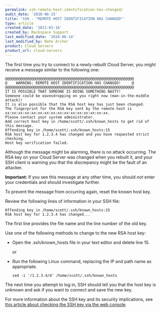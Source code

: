 ```yaml
---
permalink: ssh-remote-host-identification-has-changed/
audit_date: '2018-06-15'
title: 'SSH - "REMOTE HOST IDENTIFICATION HAS CHANGED"'
type: article
created_date: '2011-03-16'
created_by: Rackspace Support
last_modified_date: '2018-06-14'
last_modified_by: Nate Archer
product: Cloud Servers
product_url: cloud-servers
---
```


The first time you try to connect to a newly-rebuilt Cloud Server, you
might receive a message similar to the following one:

    @@@@@@@@@@@@@@@@@@@@@@@@@@@@@@@@@@@@@@@@@@@@@@@@@@@@@@@@@@@
    @    WARNING: REMOTE HOST IDENTIFICATION HAS CHANGED!     @
    @@@@@@@@@@@@@@@@@@@@@@@@@@@@@@@@@@@@@@@@@@@@@@@@@@@@@@@@@@@
    IT IS POSSIBLE THAT SOMEONE IS DOING SOMETHING NASTY!
    Someone could be eavesdropping on you right now (man-in-the-middle attack)!
    It is also possible that the RSA host key has just been changed.
    The fingerprint for the RSA key sent by the remote host is
    xx:xx:xx:xx:xx:xx:xx:xx:xx:xx:xx:xx:xx:xx:xx:xx.
    Please contact your system administrator.
    Add correct host key in /home/scott/.ssh/known_hosts to get rid of this message.
    Offending key in /home/scott/.ssh/known_hosts:15
    RSA host key for 1.2.3.4 has changed and you have requested strict checking.
    Host key verification failed.

Although the message might be alarming, there is no attack occurring. 
The RSA key on your Cloud Server was changed when you rebuilt it, and your SSH client is warning you that the discrepancy might be the fault of an attacker. 

**Important:** If you see this message at any other time, you should *not* enter your credentials
and should investigate further.

To prevent the message from occurring again, reset the known host key. 

Review the following lines of information in your SSH file:

    Offending key in /home/scott/.ssh/known_hosts:15
    RSA host key for 1.2.3.4 has changed...

The first line provides the file name and the line number of the old
key. 

Use one of the following methods to change to the new RSA host key:

- Open the .ssh/known\_hosts file in your text editor and delete line 15. 

  or

- Run the following Linux command, replacing the IP and path name as appropriate.

      sed -i '/1.2.3.4/d' /home/scott/.ssh/known_hosts

The next time you attempt to log in, SSH should tell you that the host
key is unknown and ask if you want to connect and save the new key.

For more information about the SSH key and its security implications,
see [this article about checking the SSH key via the web
console](/support/how-to/rackspace-cloud-essentials-checking-a-server-s-ssh-host-fingerprint-with-the-web-console).

